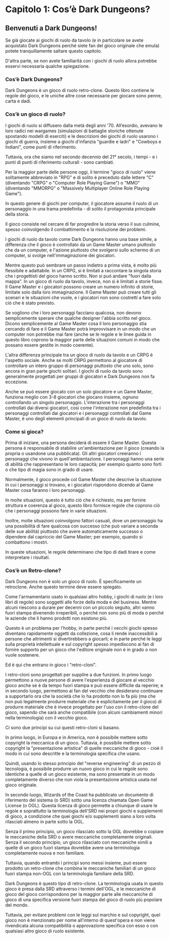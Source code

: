 # Capitolo 1: Cos’è Dark Dungeons?

## Benvenuti a Dark Dungeons!

Se già giocate ai giochi di ruolo da tavolo (e in particolare se avete
acquistato Dark Dungeons perché siete fan del gioco originale
che emula) potete tranquillamente saltare questo capitolo.

D'altra parte, se non avete familiarità con i giochi di ruolo allora
potrebbe esservi necessaria qualche spiegazione.

### Cos’è Dark Dungeons?

Dark Dungeons è un gioco di ruolo retro-clone. Questo libro contiene le
regole del gioco, e le uniche altre cose necessarie per giocare sono
penne, carta e dadi.

### Cos’è un gioco di ruolo?

I giochi di ruolo si diffusero dalla metà degli anni '70. All’esordio,
avevano le loro radici nei wargames (simulazioni di battaglie storiche
ottenute spostando modelli di eserciti) e le descrizioni dei giochi di
ruolo usarono i giochi di guerra, insieme a giochi d'infanzia "guardie e
ladri" e "Cowboys e Indiani", come punti di riferimento.

Tuttavia, ora che siamo nel secondo decennio del 21° secolo, i tempi - e
i punti di punti di riferimento culturali - sono cambiati.

Per la maggior parte delle persone oggi, il termine "gioco di ruolo"
viene solitamente abbreviato in "RPG" e di solito è preceduto dalle
lettere "C" (diventando "CRPG" o "Computer Role Playing Game") o "MMO"
(diventando "MMORPG" o "Massively Multiplayer Online Role Playing
Game").

In questo genere di giochi per computer, il giocatore assume il ruolo di
un personaggio in una trama predefinita - di solito il protagonista
principale della storia.

Il gioco consiste nel cercare di far progredire la storia verso il suo
culmine, spesso coinvolgendo il combattimento e la risoluzione dei
problemi.

I giochi di ruolo da tavolo come Dark Dungeons hanno una base simile, a
differenza che il gioco è controllato da un Game Master umano piuttosto
che da un computer, e l'azione piuttosto che svolgersi sullo schermo di
un computer, si svolge nell'immaginazione dei giocatori.

Mentre questo può sembrare un passo indietro a prima vista, è molto più
flessibile e adattabile. In un CRPG, si è limitati a raccontare la
singola storia che i progettisti del gioco hanno scritto. Non si può
andare "fuori dalla mappa". In un gioco di ruolo da tavolo, invece, non
si è limitati a storie fisse. Il Game Master e i giocatori possono
creare un numero infinito di storie, limitate solo dalla loro
immaginazione. Il Game Master può creare tutti gli scenari e le
situazioni che vuole, e i giocatori non sono costretti a fare solo ciò
che è stato previsto.

Se vogliono che i loro personaggi facciano qualcosa, non devono
semplicemente sperare che qualche designer l'abbia scritto nel gioco.
Dicono semplicemente al Game Master cosa il loro personaggio stia
cercando di fare e il Game Master potrà improvvisare in un modo che un
computer non potrebbe mai fare (anche se le regole e le linee guida in
questo libro coprono la maggior parte delle situazioni comuni in modo
che possano essere gestite in modo coerente).

L'altra differenza principale tra un gioco di ruolo da tavolo e un CRPG
è l'aspetto sociale. Anche se molti CRPG permettono al giocatore di
controllare un intero gruppo di personaggi piuttosto che uno solo, sono
ancora in gran parte giochi solitari. I giochi di ruolo da tavolo sono
generalmente progettati per gruppi di giocatori e Dark Dungeons non fa
eccezione.

Anche se può essere giocato con un solo giocatore e un Game Master,
funziona meglio con 3-8 giocatori che giocano insieme, ognuno
controllando un singolo personaggio. L'interazione tra i personaggi
controllati dai diversi giocatori, così come l'interazione non
predefinita tra i personaggi controllati dai giocatori e i personaggi
controllati dal Game Master, è uno degli elementi principali di un gioco
di ruolo da tavolo.

### Come si gioca?

Prima di iniziare, una persona deciderà di essere il Game Master. Questa
persona è responsabile di stabilire un'ambientazione per il gioco
(creando la propria o usandone una pubblicata). Gli altri giocatori
creeranno i personaggi che vivono in quell'ambientazione. I personaggi
hanno una serie di abilità che rappresentano le loro capacità; per
esempio quanto sono forti o che tipo di magia sono in grado di usare.

Normalmente, il gioco procede col Game Master che descrive la situazione
in cui i personaggi si trovano, e i giocatori rispondono dicendo al Game
Master cosa faranno i loro personaggi.

In molte situazioni, questo è tutto ciò che è richiesto, ma per fornire
struttura e coerenza al gioco, questo libro fornisce regole che coprono
ciò che i personaggi possono fare in varie situazioni.

Inoltre, molte situazioni coinvolgono fattori casuali, dove un
personaggio ha una possibilità di fare qualcosa con successo (che può
variare a seconda delle sue abilità) piuttosto che avere automaticamente
successo o dipendere dal capriccio del Game Master; per esempio, quando
si combattono i mostri.

In queste situazioni, le regole determinano che tipo di dadi tirare e
come interpretare i risultati.

### Cos’è un Retro-clone?

Dark Dungeons non è solo un gioco di ruolo. È specificamente un
retroclone. Anche questo termine deve essere spiegato.

Come l'armamentario usato in qualsiasi altro hobby, i giochi di ruolo (e
i loro libri di regole) sono soggetti alle forze della moda e del
business. Mentre alcuni riescono a durare per decenni con un piccolo
seguito, altri vanno fuori stampa divenendo irreperibili, o perché non
sono più di moda o perché le aziende che li hanno prodotti non esistono
più.

Questo è un problema per l'hobby, in parte perché i vecchi giochi spesso
diventano rapidamente oggetti da collezione, cosa li rende inaccessibili
a persone che altrimenti si divertirebbero a giocarli; e in parte perché
le leggi sulla proprietà intellettuale e sul copyright spesso
impediscono ai fan di fornire supporto per un gioco che l'editore
originale non è in grado o non vuole sostenere.

Ed è qui che entrano in gioco i "retro-cloni".

I retro-cloni sono progettati per supplire a due funzioni. In primo
luogo permettono a nuove persone di avere l'esperienza di giocare al
vecchio gioco anche se è da tempo fuori stampa e può essere difficile da
reperire; e in secondo luogo, permettono ai fan del vecchio che
desiderano continuare a supportarlo ora che la società che lo ha
prodotto non lo fa più (ma che non può legalmente produrre materiale che
è esplicitamente per il gioco) di produrre materiale che è invece
progettato per l'uso con il retro-clone del gioco, sapendo che sarà
anche compatibile (con alcuni cambiamenti minori nella terminologia) con
il vecchio gioco.

Ci sono due principi su cui questi retro-cloni si basano.

In primo luogo, in Europa e in America, non è possibile mettere sotto
copyright la meccanica di un gioco. Tuttavia, è possibile mettere sotto
copyright la "presentazione artistica" di quelle meccaniche di gioco -
cioè il modo in cui sono descritte e la terminologia specifica che
usano.

Quindi, usando lo stesso principio del "reverse engineering" di un pezzo
di tecnologia, è possibile produrre un nuovo gioco in cui le regole sono
identiche a quelle di un gioco esistente, ma sono presentate in un modo
completamente diverso che non viola la presentazione artistica usata nel
gioco originale.

In secondo luogo, Wizards of the Coast ha pubblicato un documento di
riferimento del sistema (o SRD) sotto una licenza chiamata Open Game
License (o OGL). Questa licenza di gioco permette a chiunque di usare le
regole e soprattutto la terminologia dell'SRD nei propri giochi e
supplementi di gioco, a condizione che quei giochi e/o supplementi siano
a loro volta rilasciati almeno in parte sotto la OGL.

Senza il primo principio, un gioco rilasciato sotto la OGL dovrebbe o
copiare le meccaniche della SRD o avere meccaniche completamente
originali. Senza il secondo principio, un gioco rilasciato con
meccaniche simili a quelle di un gioco fuori stampa dovrebbe avere una
terminologia completamente nuova e non familiare.

Tuttavia, quando entrambi i principi sono messi insieme, può essere
prodotto un retro-clone che combina le meccaniche familiari di un gioco
fuori stampa non-OGL con la terminologia familiare della SRD.

Dark Dungeons è questo tipo di retro-clone. La terminologia usata in
questo gioco è presa dalla SRD attraverso i termini dell'OGL, e le
meccaniche di gioco del gioco corrispondono per la maggior parte alle
meccaniche di gioco di una specifica versione fuori stampa del gioco di
ruolo più popolare del mondo.

Tuttavia, per evitare problemi con le leggi sul marchio e sul copyright,
quel gioco non è menzionato per nome all'interno di quest'opera e non
viene rivendicata alcuna compatibilità o approvazione specifica con esso
o con qualsiasi altro gioco di ruolo esistente.
